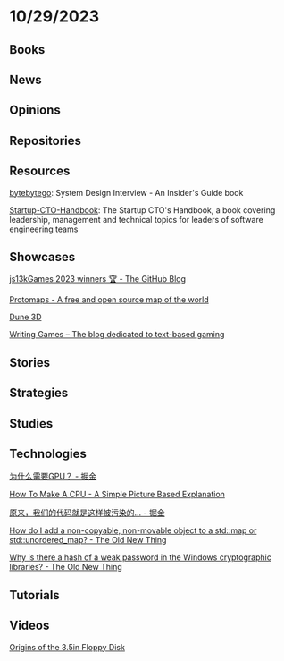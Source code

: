 # 10/29/2023

## Books

## News

## Opinions

## Repositories

## Resources
[bytebytego](https://github.com/alex-xu-system/bytebytego): System Design Interview - An Insider's Guide book

[Startup-CTO-Handbook](https://github.com/ZachGoldberg/Startup-CTO-Handbook): The Startup CTO's Handbook, a book covering leadership, management and technical topics for leaders of software engineering teams

## Showcases
[js13kGames 2023 winners 🏆 - The GitHub Blog](https://github.blog/2023-10-13-js13k-2023-winners/)

[Protomaps - A free and open source map of the world](https://protomaps.com/)

[Dune 3D](https://dune3d.org/)

[Writing Games – The blog dedicated to text-based gaming](https://writing-games.com/)

## Stories

## Strategies

## Studies

## Technologies
[为什么需要GPU？ - 掘金](https://juejin.cn/post/7291133485833797691)

[How To Make A CPU - A Simple Picture Based Explanation](https://blog.robertelder.org/how-to-make-a-cpu/)

[原来，我们的代码就是这样被污染的... - 掘金](https://juejin.cn/post/7252888158828642360)

[How do I add a non-copyable, non-movable object to a std::map or std::unordered_map? - The Old New Thing](https://devblogs.microsoft.com/oldnewthing/20231023-00/?p=108916)

[Why is there a hash of a weak password in the Windows cryptographic libraries? - The Old New Thing](https://devblogs.microsoft.com/oldnewthing/20231024-00/?p=108919)

## Tutorials

## Videos
[Origins of the 3.5in Floppy Disk](https://www.youtube.com/watch?v=djsyVgTGaRk)

